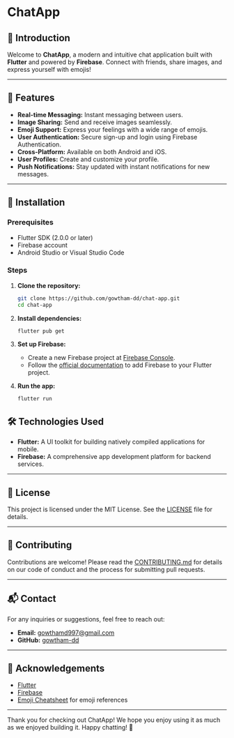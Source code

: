 
# ChatApp


## 🚀 Introduction

Welcome to **ChatApp**, a modern and intuitive chat application built with **Flutter** and powered by **Firebase**. Connect with friends, share images, and express yourself with emojis! 

---

## 📱 Features

- **Real-time Messaging:** Instant messaging between users.
- **Image Sharing:** Send and receive images seamlessly.
- **Emoji Support:** Express your feelings with a wide range of emojis.
- **User Authentication:** Secure sign-up and login using Firebase Authentication.
- **Cross-Platform:** Available on both Android and iOS.
- **User Profiles:** Create and customize your profile.
- **Push Notifications:** Stay updated with instant notifications for new messages.

---

## 🔧 Installation

### Prerequisites

- Flutter SDK (2.0.0 or later)
- Firebase account
- Android Studio or Visual Studio Code

### Steps

1. **Clone the repository:**

   ```bash
   git clone https://github.com/gowtham-dd/chat-app.git
   cd chat-app
   ```

2. **Install dependencies:**

   ```bash
   flutter pub get
   ```

3. **Set up Firebase:**

   - Create a new Firebase project at [Firebase Console](https://console.firebase.google.com/).
   - Follow the [official documentation](https://firebase.flutter.dev/docs/overview) to add Firebase to your Flutter project.

4. **Run the app:**

   ```bash
   flutter run
   ```




## 🛠️ Technologies Used

- **Flutter:** A UI toolkit for building natively compiled applications for mobile.
- **Firebase:** A comprehensive app development platform for backend services.

---

## 📄 License

This project is licensed under the MIT License. See the [LICENSE](LICENSE) file for details.

---

## 🤝 Contributing

Contributions are welcome! Please read the [CONTRIBUTING.md](CONTRIBUTING.md) for details on our code of conduct and the process for submitting pull requests.

---

## 📬 Contact

For any inquiries or suggestions, feel free to reach out:

- **Email:** gowthamd997@gmail.com
- **GitHub:** [gowtham-dd](https://github.com/gowtham-dd)

---

## 👥 Acknowledgements

- [Flutter](https://flutter.dev)
- [Firebase](https://firebase.google.com)
- [Emoji Cheatsheet](https://emojicombos.com/) for emoji references

---

Thank you for checking out ChatApp! We hope you enjoy using it as much as we enjoyed building it. Happy chatting! 🎉

